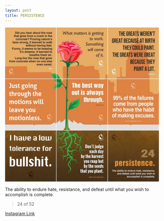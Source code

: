 ```yaml
---
layout: post
title: PERSISTENCE
---
```


![24 PERSISTENCE](/images/dc24.jpg)

The ability to endure hate, resistance, and defeat until what you wish to accomplish is complete.

> 24 of 52

[Instagram Link](https://www.instagram.com/p/pECFEcRMgV/)

